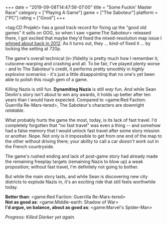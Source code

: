+++
date = "2019-09-08T14:47:56-07:00"
title = "Some Fuckin' Master Race"
category = ["Playing A Game"]
game = ["The Saboteur"]
platform = ["PC"]
rating = ["Good"]
+++

<tag:CD Projekt> has a good track record for fixing up the "good old games" it sells on GOG, so when I saw <game:The Saboteur> released there, I got excited that maybe they'd fixed the mixed-resolution map issue I [whined about back in 2012]($SiteBaseURL$2012/09/17/the-saboteur-9/).  As it turns out, they ... kind-of fixed it ... by locking the setting at 720p.

The game's overall technical (in-)fidelity is pretty much how I remember it, cutscene-warping and crashing and all.  To be fair, I've played plenty worse - and to The Saboteur's credit, it performs pretty smoothly in <i>highly explosive</i> scenarios - it's just a little disappointing that no one's yet been able to polish this rough gem of a game.

Killing Nazis is still fun.  <b>Dynamiting Nazis</b> is still <i>way</i> fun.  And while Sean Devlin's story isn't about to win any awards, it holds up better after ten years than I would have expected.  Compared to <game:Red Faction: Guerrilla Re-Mars-tered>, The Saboteur's characters are downright <i>relatable</i>.

What probably hurts the game the most, today, is its lack of fast travel.  I'd completely forgotten that "no fast travel" was even a thing -- and somehow had a false memory that I would unlock fast travel after some story mission or another.  Nope.  Not only is it impossible to get from one end of the map to the other without driving there; your ability to call a car <i>doesn't work</i> out in the French countryside.

The game's rushed ending and lack of post-game story had already made the remaining freeplay targets (remaining Nazis to blow up) a weak proposition; without fast travel, I'm definitely not going to bother.

But while the main story lasts, and while Sean is discovering new city districts to explode Nazis in, it's an exciting ride that still feels worthwhile today.

<b>Better than</b>: <game:Red Faction: Guerrilla Re-Mars-tered>  
<b>Not as good as</b>: <game:Middle-earth: Shadow of War>  
<b>I'd argue, on balance, about as good as</b>: <game:Marvel's Spider-Man>

<i>Progress: Killed Dierker yet again.</i>
